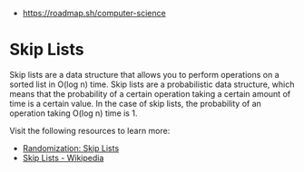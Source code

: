- https://roadmap.sh/computer-science

# Skip Lists

Skip lists are a data structure that allows you to perform operations on a sorted list in O(log n) time. Skip lists are a probabilistic data  structure, which means that the probability of a certain operation  taking a certain amount of time is a certain value. In the case of skip  lists, the probability of an operation taking O(log n) time is 1.

Visit the following resources to learn more:

- [Randomization: Skip Lists](https://www.youtube.com/watch?v=2g9OSRKJuzM&index=10&list=PLUl4u3cNGP6317WaSNfmCvGym2ucw3oGp)
- [Skip Lists - Wikipedia](https://en.wikipedia.org/wiki/Skip_list)